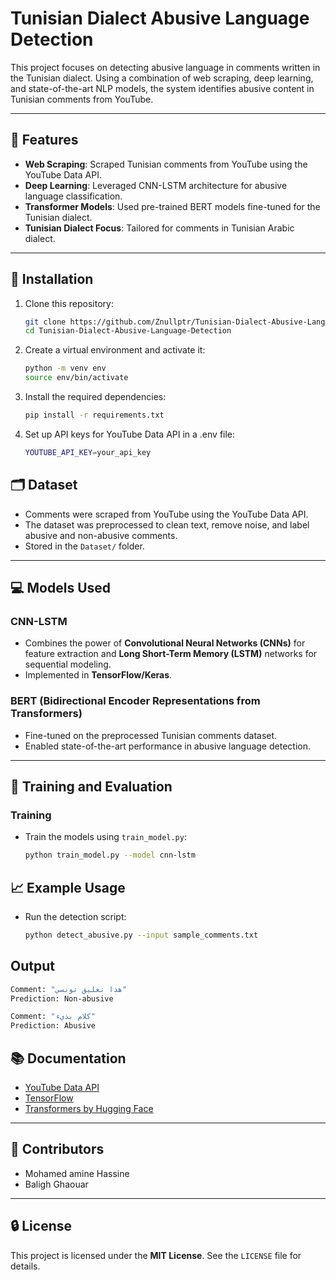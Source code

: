 # Tunisian Dialect Abusive Language Detection

This project focuses on detecting abusive language in comments written in the Tunisian dialect. Using a combination of web scraping, deep learning, and state-of-the-art NLP models, the system identifies abusive content in Tunisian comments from YouTube.

---

## 🚀 Features

- **Web Scraping**: Scraped Tunisian comments from YouTube using the YouTube Data API.
- **Deep Learning**: Leveraged CNN-LSTM architecture for abusive language classification.
- **Transformer Models**: Used pre-trained BERT models fine-tuned for the Tunisian dialect.
- **Tunisian Dialect Focus**: Tailored for comments in Tunisian Arabic dialect.

---

## 🔧 Installation

1. Clone this repository:
   ```bash
   git clone https://github.com/Znullptr/Tunisian-Dialect-Abusive-Language-Detection.git
   cd Tunisian-Dialect-Abusive-Language-Detection
   ```
2. Create a virtual environment and activate it:
   ```bash
   python -m venv env
   source env/bin/activate
   ```
3. Install the required dependencies:
   ```bash
   pip install -r requirements.txt
   ```
4. Set up API keys for YouTube Data API in a .env file:
   ```bash
   YOUTUBE_API_KEY=your_api_key
   ```
## 🗂️ Dataset

- Comments were scraped from YouTube using the YouTube Data API.
- The dataset was preprocessed to clean text, remove noise, and label abusive and non-abusive comments.
- Stored in the `Dataset/` folder.

---

## 💻 Models Used

### CNN-LSTM
- Combines the power of **Convolutional Neural Networks (CNNs)** for feature extraction and **Long Short-Term Memory (LSTM)** networks for sequential modeling.
- Implemented in **TensorFlow/Keras**.

### BERT (Bidirectional Encoder Representations from Transformers)
- Fine-tuned on the preprocessed Tunisian comments dataset.
- Enabled state-of-the-art performance in abusive language detection.

---

## 🧪 Training and Evaluation

### Training
- Train the models using `train_model.py`:
  ```bash
  python train_model.py --model cnn-lstm

## 📈 Example Usage

- Run the detection script:
   ```bash
   python detect_abusive.py --input sample_comments.txt
   ```
## Output

   ```bash
   Comment: "هذا تعليق تونسي"
   Prediction: Non-abusive
   
   Comment: "كلام بذيء"
   Prediction: Abusive
   ```
## 📚 Documentation

- [YouTube Data API](https://developers.google.com/youtube/v3)  
- [TensorFlow](https://www.tensorflow.org/)  
- [Transformers by Hugging Face](https://huggingface.co/transformers/)  

---

## 🌟 Contributors

 - Mohamed amine Hassine
 - Baligh Ghaouar
 
---

## 🔒 License

This project is licensed under the **MIT License**. See the `LICENSE` file for details.

